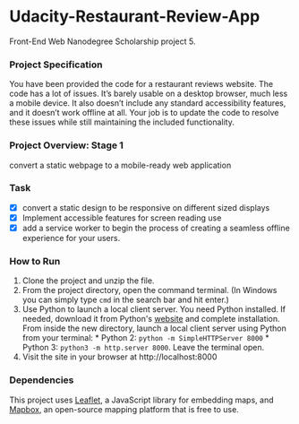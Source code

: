 # Udacity-Restaurant-Review-App

Front-End Web Nanodegree Scholarship project 5.

### Project Specification

You have been provided the code for a restaurant reviews website. The code has a lot of issues. It’s barely usable on a desktop browser, much less a mobile device. It also doesn’t include any standard accessibility features, and it doesn’t work offline at all. Your job is to update the code to resolve these issues while still maintaining the included functionality.

### Project Overview: Stage 1

convert a static webpage to a mobile-ready web application

### Task

   - [x] convert a static design to be responsive on different sized displays
   - [x] Implement accessible features for screen reading use
   - [x] add a service worker to begin the process of creating a seamless offline experience for your users.

### How to Run

   1. Clone the project and unzip the file.
   2. From the project directory, open the command terminal. (In Windows you can simply type `cmd` in the search bar and hit enter.)
   3. Use Python to launch a local client server. You need Python installed. If needed, download it from Python's [website](https://www.python.org/downloads/) and complete installation.
   From inside the new directory, launch a local client server using Python from your terminal: 
    * Python 2: `python -m SimpleHTTPServer 8000`
    * Python 3: `python3 -m http.server 8000`. Leave the terminal open.
   4. Visit the site in your browser at http://localhost:8000

### Dependencies

This project uses [Leaflet](https://leafletjs.com/), a JavaScript library for embedding maps, and [Mapbox](https://www.mapbox.com/), an open-source mapping platform that is free to use.


